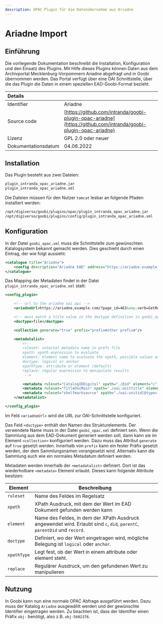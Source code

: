 ```yaml
---
description: OPAC Plugin für die Datenübernahme aus Ariadne
---
```


# Ariadne Import


## Einführung
Die vorliegende Dokumentation beschreibt die Installation, Konfiguration und den Einsatz des Plugins. Mit Hilfe dieses Plugins können Daten aus dem Archivportal Mecklenburg-Vorpommern Ariadne abgefragt und in Goobi übernommen werden. Das Portal verfügt über eine OAI Schnittstelle, über die das Plugin die Daten in einem speziellen EAD-Goobi-Format bezieht.


| Details |  |
| :--- | :--- |
| Identifier | Ariadne |
| Source code | [https://github.com/intranda/goobi-plugin-opac-ariadne](https://github.com/intranda/goobi-plugin-opac-ariadne) |
| Lizenz | GPL 2.0 oder neuer |
| Dokumentationsdatum | 04.06.2022 |


## Installation
Das Plugin besteht aus zwei Dateien:

```xml
plugin_intranda_opac_ariadne.jar
plugin_intranda_opac_ariadne.xml
```

Die Dateien müssen für den Nutzer `tomcat` lesbar an folgende Pfaden installiert werden:

```xml
/opt/digiverso/goobi/plugins/opac/plugin_intranda_opac_ariadne.jar
/opt/digiverso/goobi/plugins/config/plugin_intranda_opac_ariadne.xml
```


## Konfiguration
In der Datei `goobi_opac.xml` muss die Schnittstelle zum gewünschten Katalogsystem bekannt gemacht werden. Dies geschieht durch einen Eintrag, der wie folgt aussieht:

```xml
<catalogue title="Ariadne">
    <config description="Ariadne EAD" address="https://ariadne.example.com" port="80" database="2.1" iktlist="IKTLIST-GBV.xml" ucnf="XPNOFF=1" opacType="Ariadne"/>
</catalogue>
 ```

Das Mapping der Metadaten findet in der Datei `plugin_intranda_opac_ariadne.xml` statt:

```xml
<config_plugin>

    <!-- url to the ariadne oai api -->
    <ariadneUrl>https://ariadne,example.com/?page_id=463&amp;verb=GetRecord&amp;metadataPrefix=goobi_ead&amp;identifier=ariadne-portal.uni-greifswald.de:</ariadneUrl>

    <!-- must match a title value in the doctype definition in goobi_opac.xml -->
    <doctype>file</doctype>

    <collection generate="true" prefix="prefix#other prefix#"/>

    <metadatalist>
        <!--
        ruleset: internal metadata name in prefs file
        xpath: xpath expression to evaluate
        element: element name to evaluate the xpath, possible values are c, did, parentC, parentDid, record
        doctype: logical or anchor
        xpathType: attribute or element (default)
        replace: regular expression to manipulate results
         -->

        <metadata ruleset="CatalogIDDigital" xpath="./@id" element="c" doctype="logical" xpathType="attribute" replace="\W"/>
        <metadata ruleset="TitleDocMain" xpath="./oai:unittitle" element="c" doctype="logical"/>
        <metadata ruleset="shelfmarksource" xpath="./oai:unitid[@type='Altsignatur' or not(@type)]" element="did" doctype="logical"/>
    </metadatalist>

</config_plugin>
```

Im Feld `<ariadneUrl>` wird die URL zur OAI-Schnittstelle konfiguriert.

Das Feld `<doctype>` enthält den Namen des Strukturelements. Der verwendete Name muss in der Datei `goobi_opac.xml` definiert sein. Wenn die Sammlung aus dem EAD-Dokument generiert werden soll, dann kann sie im Element `<collection>` konfiguriert werden. Dazu muss das Attribut `generate` auf `true` gesetzt werden. Innerhalb von `prefix` kann ein fester Präfix gesetzt werden, der dem Sammlungsnamen vorangesetzt wird. Alternativ kann die Sammlung auch wie ein normales Metadatum definiert werden.

Metadaten werden innerhalb der `<metadatalist>` definiert. Dort ist das wiederholbare `<metadata>` Element erlaubt. Dieses kann folgende Attribute besitzen:

Element | Beschreibung
------------|-----------
`ruleset` | Name des Feldes im Regelsatz
`xpath` | XPath Ausdruck, mit dem der Wert im EAD Dokument gefunden werden kann
`element` | Name des Feldes, in dem der XPath Ausdruck angewendet wird. Erlaubt sind `c`, `did`, `parentC`, `parentDid` und `record`.
`doctype` | Definiert, wo der Wert eingetragen wird, mögliche Belegung ist `logical` oder `anchor`.
`xpathType` | Legt fest, ob der Wert in einem attribute oder element steht.
`replace` | Regulärer Ausdruck, um den gefundenen Wert zu manipulieren


## Nutzung
In Goobi kann nun eine normale OPAC Abfrage ausgeführt werden. Dazu muss der Katalog `Ariadne` ausgewählt werden und der gewünschte Identifier eingetragen werden. Zu beachten ist, dass der Identifier einen Präfix `obj-` benötigt, also z.B. `obj-5602376`.
